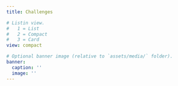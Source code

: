 ```yaml
---
title: Challenges

# Listin view.
#   1 = List
#   2 = Compact
#   3 = Card
view: compact

# Optional banner image (relative to `assets/media/` folder).
banner:
  caption: ''
  image: ''
---
```


